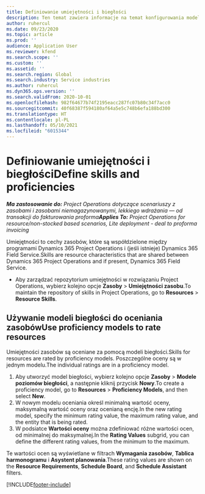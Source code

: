 ```yaml
---
title: Definiowanie umiejętności i biegłości
description: Ten temat zawiera informacje na temat konfigurowania modeli umiejętności w celu oceny zasobów.
author: ruhercul
ms.date: 09/23/2020
ms.topic: article
ms.prod: ''
audience: Application User
ms.reviewer: kfend
ms.search.scope: ''
ms.custom: ''
ms.assetid: ''
ms.search.region: Global
ms.search.industry: Service industries
ms.author: ruhercul
ms.dyn365.ops.version: ''
ms.search.validFrom: 2020-10-01
ms.openlocfilehash: 982f64677b74f2195eacc287fc07b80c34f7acc0
ms.sourcegitcommit: 40f68387f594180af64a5e5c748b6efa188bd300
ms.translationtype: HT
ms.contentlocale: pl-PL
ms.lasthandoff: 05/10/2021
ms.locfileid: "6015344"
---
```

# <a name="define-skills-and-proficiencies"></a><span data-ttu-id="a732c-103">Definiowanie umiejętności i biegłości</span><span class="sxs-lookup"><span data-stu-id="a732c-103">Define skills and proficiencies</span></span>

<span data-ttu-id="a732c-104">_**Ma zastosowanie do:** Project Operations dotyczące scenariuszy z zasobami i zasobami niemagazynowanymi, lekkiego wdrażania — od transakcji do fakturowania proforma_</span><span class="sxs-lookup"><span data-stu-id="a732c-104">_**Applies To:** Project Operations for resource/non-stocked based scenarios, Lite deployment - deal to proforma invoicing_</span></span>

<span data-ttu-id="a732c-105">Umiejętności to cechy zasobów, które są współdzielone między programami Dynamics 365 Project Operations i (jeśli istnieje) Dynamics 365 Field Service.</span><span class="sxs-lookup"><span data-stu-id="a732c-105">Skills are resource characteristics that are shared between Dynamics 365 Project Operations and if present, Dynamics 365 Field Service.</span></span> 

- <span data-ttu-id="a732c-106">Aby zarządzać repozytorium umiejętności w rozwiązaniu Project Operations, wybierz kolejno opcje **Zasoby** \> **Umiejętności zasobu**.</span><span class="sxs-lookup"><span data-stu-id="a732c-106">To maintain the repository of skills in Project Operations, go to **Resources** \> **Resource Skills**.</span></span> 

## <a name="use-proficiency-models-to-rate-resources"></a><span data-ttu-id="a732c-107">Używanie modeli biegłości do oceniania zasobów</span><span class="sxs-lookup"><span data-stu-id="a732c-107">Use proficiency models to rate resources</span></span>

<span data-ttu-id="a732c-108">Umiejętności zasobów są oceniane za pomocą modeli biegłości.</span><span class="sxs-lookup"><span data-stu-id="a732c-108">Skills for resources are rated by proficiency models.</span></span> <span data-ttu-id="a732c-109">Poszczególne oceny są w jednym modelu.</span><span class="sxs-lookup"><span data-stu-id="a732c-109">The individual ratings are in a proficiency model.</span></span> 

1. <span data-ttu-id="a732c-110">Aby utworzyć model biegłości, wybierz kolejno opcje **Zasoby** \> **Modele poziomów biegłości**, a następnie kliknij przycisk **Nowy**.</span><span class="sxs-lookup"><span data-stu-id="a732c-110">To create a proficiency model, go to **Resources** \> **Proficiency Models**, and then select **New**.</span></span>
2. <span data-ttu-id="a732c-111">W nowym modelu oceniania określ minimalną wartość oceny, maksymalną wartość oceny oraz ocenianą encję.</span><span class="sxs-lookup"><span data-stu-id="a732c-111">In the new rating model, specify the minimum rating value, the maximum rating value, and the entity that is being rated.</span></span>
3. <span data-ttu-id="a732c-112">W podsiatce **Wartości oceny** można zdefiniować różne wartości ocen, od minimalnej do maksymalnej.</span><span class="sxs-lookup"><span data-stu-id="a732c-112">In the **Rating Values** subgrid, you can define the different rating values, from the minimum to the maximum.</span></span>


<span data-ttu-id="a732c-113">Te wartości ocen są wyświetlane w filtrach **Wymagania zasobów**, **Tablica harmonogramu** i **Asystent planowania**.</span><span class="sxs-lookup"><span data-stu-id="a732c-113">These rating values are shown on the **Resource Requirements**, **Schedule Board**, and **Schedule Assistant** filters.</span></span>


[!INCLUDE[footer-include](../includes/footer-banner.md)]